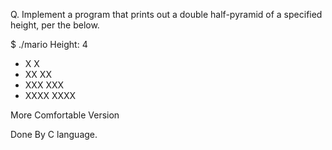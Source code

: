 Q. Implement a program that prints out a double half-pyramid of a specified height, per the below.

$ ./mario
Height: 4
-    X  X
-   XX  XX
-  XXX  XXX
- XXXX  XXXX

More Comfortable Version

Done By C language.
